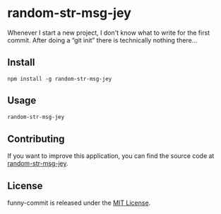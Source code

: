 # random-str-msg-jey

Whenever I start a new project, I don't know what to write for the first commit. After doing a “git init” there is technically nothing there...

## Install

```npm
npm install -g random-str-msg-jey
```

## Usage

```bash
random-str-msg-jey
```

## Contributing

If you want to improve this application, you can find the source code at [random-str-msg-jey](https://github.com/jeyg20/random-str-msg-jey).

## License

funny-commit is released under the [MIT License](https://opensource.org/license/mit/).
